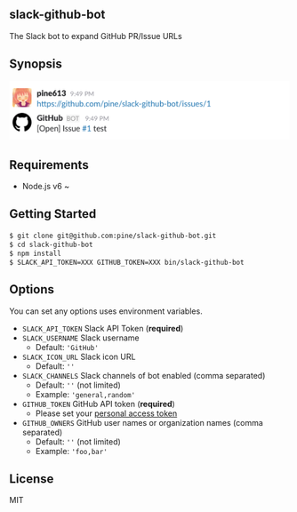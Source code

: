 slack-github-bot
----------------

The Slack bot to expand GitHub PR/Issue URLs

## Synopsis
![](synopsis.png)

## Requirements

- Node.js v6 ~

## Getting Started

```
$ git clone git@github.com:pine/slack-github-bot.git
$ cd slack-github-bot
$ npm install
$ SLACK_API_TOKEN=XXX GITHUB_TOKEN=XXX bin/slack-github-bot
```

## Options
You can set any options uses environment variables.

- `SLACK_API_TOKEN` Slack API Token (**required**)
- `SLACK_USERNAME` Slack username
  - Default: `'GitHub'`
- `SLACK_ICON_URL` Slack icon URL
  - Default: `''`
- `SLACK_CHANNELS` Slack channels of bot enabled (comma separated)
  - Default: `''` (not limited)
  - Example: `'general,random'`
- `GITHUB_TOKEN` GitHub API token (**required**)
  - Please set your [personal access token](https://github.com/settings/tokens)
- `GITHUB_OWNERS` GitHub user names or organization names (comma separated)
  - Default: `''` (not limited)
  - Example: `'foo,bar'`

## License

MIT
